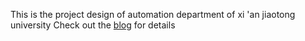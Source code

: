 This is the project design of automation department of xi 'an jiaotong university
Check out the [blog](https://blog.csdn.net/qq_36097393/article/details/84037103) for details